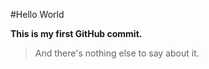 #H e l l o   W o r l d

 **This is my first GitHub commit.**
>And there's nothing else to say about it.
 
 
